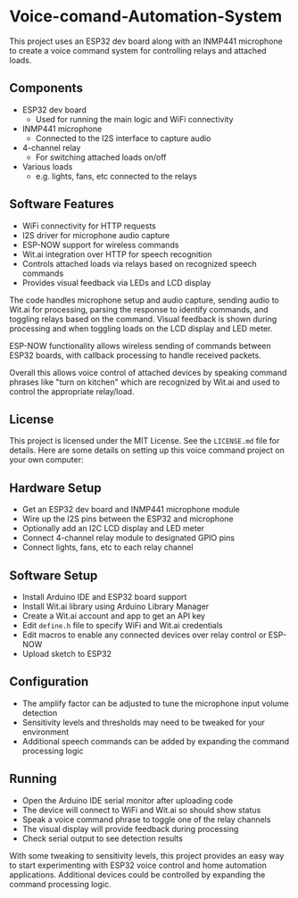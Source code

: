# Voice-comand-Automation-System

This project uses an ESP32 dev board along with an INMP441 microphone to create a voice command system for controlling relays and attached loads.

## Components
- ESP32 dev board
  - Used for running the main logic and WiFi connectivity
- INMP441 microphone
  - Connected to the I2S interface to capture audio
- 4-channel relay 
  - For switching attached loads on/off
- Various loads
  - e.g. lights, fans, etc connected to the relays
  
## Software Features
- WiFi connectivity for HTTP requests
- I2S driver for microphone audio capture
- ESP-NOW support for wireless commands 
- Wit.ai integration over HTTP for speech recognition
- Controls attached loads via relays based on recognized speech commands
- Provides visual feedback via LEDs and LCD display

The code handles microphone setup and audio capture, sending audio to Wit.ai for processing, parsing the response to identify commands, and toggling relays based on the command. Visual feedback is shown during processing and when toggling loads on the LCD display and LED meter.

ESP-NOW functionality allows wireless sending of commands between ESP32 boards, with callback processing to handle received packets.

Overall this allows voice control of attached devices by speaking command phrases like "turn on kitchen" which are recognized by Wit.ai and used to control the appropriate relay/load.

## License
This project is licensed under the MIT License. See the `LICENSE.md` file for details.
Here are some details on setting up this voice command project on your own computer:

## Hardware Setup 
- Get an ESP32 dev board and INMP441 microphone module
- Wire up the I2S pins between the ESP32 and microphone
- Optionally add an I2C LCD display and LED meter
- Connect 4-channel relay module to designated GPIO pins
- Connect lights, fans, etc to each relay channel

## Software Setup
- Install Arduino IDE and ESP32 board support 
- Install Wit.ai library using Arduino Library Manager
- Create a Wit.ai account and app to get an API key
- Edit `define.h` file to specify WiFi and Wit.ai credentials 
- Edit macros to enable any connected devices over relay control or ESP-NOW  
- Upload sketch to ESP32

## Configuration
- The amplify factor can be adjusted to tune the microphone input volume detection
- Sensitivity levels and thresholds may need to be tweaked for your environment
- Additional speech commands can be added by expanding the command processing logic

## Running
- Open the Arduino IDE serial monitor after uploading code
- The device will connect to WiFi and Wit.ai so should show status 
- Speak a voice command phrase to toggle one of the relay channels
- The visual display will provide feedback during processing
- Check serial output to see detection results

With some tweaking to sensitivity levels, this project provides an easy way to start experimenting with ESP32 voice control and home automation applications. Additional devices could be controlled by expanding the command processing logic.
